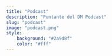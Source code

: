 ```yaml
---
title: "Podcast"
description: "Puntante del DM Podcast"
slug: "podcast"
image: "podcast.png"
style:
    background: "#2a9d8f"
    color: "#fff"
---
```


